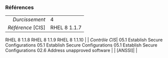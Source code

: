 ### Références

|                 |    |
|----------------:|:---|
|   *Durcissement*| 4 |
|*Référence* [CIS]| RHEL 8 1.1.7
RHEL 8 1.1.8
RHEL 8 1.1.9
RHEL 8 1.1.10 |
|   *Contrôle CIS*| 05.1 Establish Secure Configurations
05.1 Establish Secure Configurations
05.1 Establish Secure Configurations
02.6 Address unapproved software |
|          [ANSSI]|  |
